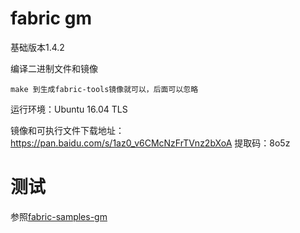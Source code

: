 # fabric gm

基础版本1.4.2

编译二进制文件和镜像

    make 到生成fabric-tools镜像就可以，后面可以忽略

运行环境：Ubuntu 16.04 TLS

镜像和可执行文件下载地址：https://pan.baidu.com/s/1az0_v6CMcNzFrTVnz2bXoA 提取码：8o5z

# 测试

参照[fabric-samples-gm](https://github.com/Z14010040/fabric-samples-gm)
